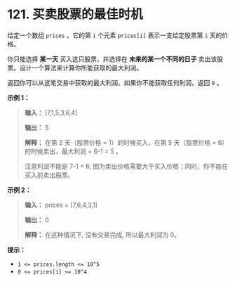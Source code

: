 # 121. 买卖股票的最佳时机

给定一个数组 `prices` ，它的第 `i` 个元素 `prices[i]` 表示一支给定股票第 `i` 天的价格。

你只能选择 **某一天**  买入这只股票，并选择在 **未来的某一个不同的日子**  卖出该股票。设计一个算法来计算你所能获取的最大利润。

返回你可以从这笔交易中获取的最大利润。如果你不能获取任何利润，返回 `0` 。

**示例 1：**

> **输入：** \[7,1,5,3,6,4]
>
> **输出：** 5
>
> **解释：** 在第 2 天（股票价格 = 1）的时候买入，在第 5 天（股票价格 = 6）的时候卖出，最大利润 = 6\-1 = 5 。
>
>   注意利润不能是 7\-1 = 6, 因为卖出价格需要大于买入价格；同时，你不能在买入前卖出股票。

**示例 2：**

> **输入：** prices = \[7,6,4,3,1]
>
> **输出：** 0
>
> **解释：** 在这种情况下, 没有交易完成, 所以最大利润为 0。

**提示：**

* `1 <= prices.length <= 10^5`
* `0 <= prices[i] <= 10^4`